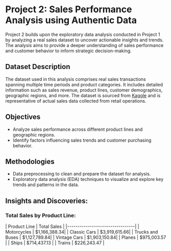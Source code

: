 Project 2: Sales Performance Analysis using Authentic Data
=========================================================

Project 2 builds upon the exploratory data analysis conducted in Project 1 by analyzing a real sales dataset to uncover actionable insights and trends. The analysis aims to provide a deeper understanding of sales performance and customer behavior to inform strategic decision-making.

## Dataset Description
The dataset used in this analysis comprises real sales transactions spanning multiple time periods and product categories. It includes detailed information such as sales revenue, product lines, customer demographics, geographic regions, and more. The dataset is sourced from  [Kaggle](https://www.kaggle.com/datasets/kyanyoga/sample-sales-data) and is representative of actual sales data collected from retail operations. 


Objectives
----------
- Analyze sales performance across different product lines and geographic regions.
- Identify factors influencing sales trends and customer purchasing behavior.

Methodologies
-------------
- Data preprocessing to clean and prepare the dataset for analysis.
- Exploratory data analysis (EDA) techniques to visualize and explore key trends and patterns in the data.

## Insights and Discoveries:

### Total Sales by Product Line:

| Product Line | Total Sales      | 
|---------------------------------|
| Motorcycles      | $1,166,388.34|
| Classic Cars     | $3,919,615.66|
| Trucks and Buses | $1,127,789.84|
| Vintage Cars     | $1,903,150.84|
| Planes           | $975,003.57  |
| Ships            | $714,437.13  |
| Trains           | $226,243.47  |


